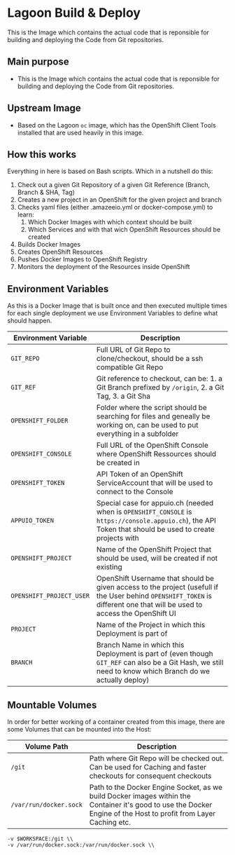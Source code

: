 # Lagoon Build & Deploy

This is the Image which contains the actual code that is reponsible for building and deploying the Code from Git repositories.

## Main purpose
- This is the Image which contains the actual code that is reponsible for building and deploying the Code from Git repositories.

## Upstream Image
- Based on the Lagoon `oc` image, which has the OpenShift Client Tools installed that are used heavily in this image.

## How this works

Everything in here is based on Bash scripts. Which in a nutshell do this:
1. Check out a given Git Repository of a given Git Reference (Branch, Branch & SHA, Tag)
2. Creates a new project in an OpenShift for the given project and branch
3. Checks yaml files (either .amazeeio.yml or docker-compose.yml) to learn:
   1. Which Docker Images with which context should be built
   2. Which Services and with that wich OpenShift Resources should be created
4. Builds Docker Images
5. Creates OpenShift Resources
6. Pushes Docker Images to OpenShift Registry
7. Monitors the deployment of the Resources inside OpenShift

## Environment Variables

As this is a Docker Image that is built once and then executed multiple times for each single deployment we use Environment Variables to define what should happen.

| Environment Variable | Description |
|--------|---|
| `GIT_REPO` | Full URL of Git Repo to clone/checkout, should be a ssh compatible Git Repo |
| `GIT_REF` | Git reference to checkout, can be: 1. a Git Branch prefixed by `/origin`, 2. a Git Tag, 3. a Git Sha |
| `OPENSHIFT_FOLDER` | Folder where the script should be searching for files and geneally be working on, can be used to put everything in a subfolder |
| `OPENSHIFT_CONSOLE` | Full URL of the OpenShift Console where OpenShift Ressources should be created in |
| `OPENSHIFT_TOKEN` | API Token of an OpenShift ServiceAccount that will be used to connect to the Console |
| `APPUIO_TOKEN` | Special case for appuio.ch (needed when is `OPENSHIFT_CONSOLE` is `https://console.appuio.ch`), the API Token that should be used to create projects with |
| `OPENSHIFT_PROJECT` | Name of the OpenShift Project that should be used, will be created if not existing |
| `OPENSHIFT_PROJECT_USER` | OpenShift Username that should be given access to the project (usefull if the User behind `OPENSHIFT_TOKEN` is different one that will be used to access the OpenShift UI |
| `PROJECT` | Name of the Project in which this Deployment is part of |
| `BRANCH` | Branch Name in which this Deployment is part of (even though `GIT_REF` can also be a Git Hash, we still need to know which Branch do we actually deploy) |

## Mountable Volumes

In order for better working of a container created from this image, there are some Volumes that can be mounted into the Host:

| Volume Path | Description |
|--------|---|
| `/git` | Path where Git Repo will be checked out. Can be used for Caching and faster checkouts for consequent checkouts |
| `/var/run/docker.sock` | Path to the Docker Engine Socket, as we build Docker images within the Container it's good to use the Docker Engine of the Host to profit from Layer Caching etc. |


    -v $WORKSPACE:/git \\
    -v /var/run/docker.sock:/var/run/docker.sock \\
